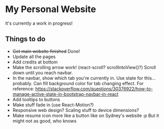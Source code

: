 # My Personal Website

It's currently a work in progress!

## Things to do

- ~~Get main website finished~~ Done!
- Update all the pages
- Add credits at bottom
- Make the scrolling arrow work! (react-scroll? scrollIntoView()?) Scroll down until you reach navbar.
- In the navbar, show which tab you're currently in. Use state for this... probably. Can fill background color for tab changing effect. For reference: https://stackoverflow.com/questions/30376922/how-to-manage-active-state-in-bootstrap-navbar-in-react
- Add tooltips to buttons
- Make stuff fade in (use React-Motion?)
- Responsive web design? Scaling stuff to device dimensions?
- Make resume icon more like a button like on Sydney's website :p But it might not as good, who knows
